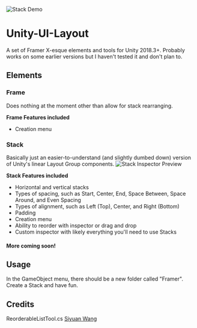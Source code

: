 ![Stack Demo](https://raw.githubusercontent.com/ryanslikesocool/Unity-UI-Layout/master/images/StackPreview.gif)

# Unity-UI-Layout
A set of Framer X-esque elements and tools for Unity 2018.3+.  Probably works on some earlier versions but I haven't tested it and don't plan to.

## Elements
### Frame
Does nothing at the moment other than allow for stack rearranging.

**Frame Features included**
- Creation menu

### Stack
Basically just an easier-to-understand (and slightly dumbed down) version of Unity's linear Layout Group components.
![Stack Inspector Preview](https://raw.githubusercontent.com/ryanslikesocool/Unity-UI-Layout/master/images/StackInspectorPreview.png)

**Stack Features included**
- Horizontal and vertical stacks
- Types of spacing, such as Start, Center, End, Space Between, Space Around, and Even Spacing
- Types of alignment, such as Left (Top), Center, and Right (Bottom)
- Padding
- Creation menu
- Ability to reorder with inspector or drag and drop
- Custom inspector with likely everything you'll need to use Stacks

#### More coming soon!

## Usage
In the GameObject menu, there should be a new folder called "Framer".  Create a Stack and have fun.

## Credits
ReorderableListTool.cs [Siyuan Wang](https://github.com/twsiyuan/unity-ReorderableListUtility)